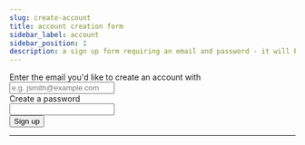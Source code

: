 ```yaml
---
slug: create-account
title: account creation form
sidebar_label: account
sidebar_position: 1
description: a sign up form requiring an email and password - it will POST the input values on submit
---
```


<div class="container margin-vert--xl">
  <div class="row">
    <div class="card col col--12 padding--md">
      <form
        class="card__body"
        method="POST"
        action="/account"
      >
        <div class="row">
          <div class="col col--12 margin-bottom--md">
            <label for="email">Enter the email you'd like to create an account with</label>
            <br/>
            <input
              autocomplete="email"
              id="email"
              name="email"
              placeholder="e.g. jsmith@example.com"
              required
              type="text"
            />
          </div>
          <div class="col col--12 margin-bottom--lg">
            <label for="password">Create a password</label>
            <br/>
            <input
              autocomplete="new-password"
              id="password"
              name="password"
              required
              type="password"
            />
          </div>
          <div class="col col--12">
            <button type="submit" class="button button--primary">Sign up</button>
          </div>
        </div>
      </form>
    </div>
  </div>
</div>
<hr/>
